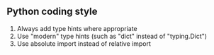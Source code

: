 ## Python coding style

1. Always add type hints where appropriate
1. Use "modern" type hints (such as "dict" instead of "typing.Dict")
1. Use absolute import instead of relative import

